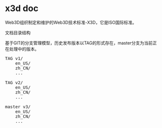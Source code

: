 x3d doc
======

Web3D组织制定和维护的Web3D技术标准-X3D，它是ISO国际标准。

文档目录结构

基于GIT的分支管理模型，历史发布版本以TAG的形式存在，master分支为当前正在处理中的版本。

<pre>
TAG v1/
    en_US/
    zh_CN/
    ...
    
TAG v2/
    en_US/
    zh_CN/
    ...
    
master v3/
    en_US/
    zh_CN/
    ...
</pre>
